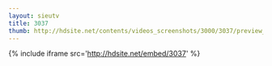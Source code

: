 ```yaml
---
layout: sieutv
title: 3037
thumb: http://hdsite.net/contents/videos_screenshots/3000/3037/preview_360p.mp4.jpg
---
```

{% include iframe src='http://hdsite.net/embed/3037' %}
 
